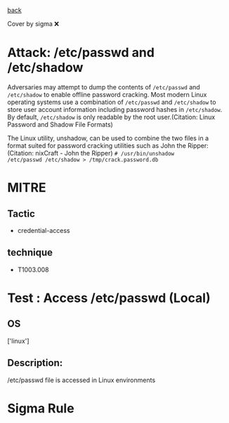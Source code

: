 [back](../index.md)

Cover by sigma :x: 

# Attack: /etc/passwd and /etc/shadow

 Adversaries may attempt to dump the contents of <code>/etc/passwd</code> and <code>/etc/shadow</code> to enable offline password cracking. Most modern Linux operating systems use a combination of <code>/etc/passwd</code> and <code>/etc/shadow</code> to store user account information including password hashes in <code>/etc/shadow</code>. By default, <code>/etc/shadow</code> is only readable by the root user.(Citation: Linux Password and Shadow File Formats)

The Linux utility, unshadow, can be used to combine the two files in a format suited for password cracking utilities such as John the Ripper:(Citation: nixCraft - John the Ripper) <code># /usr/bin/unshadow /etc/passwd /etc/shadow > /tmp/crack.password.db</code>


# MITRE
## Tactic
  - credential-access

## technique
  - T1003.008

# Test : Access /etc/passwd (Local)

## OS

 ['linux']

## Description:

 /etc/passwd file is accessed in Linux environments


# Sigma Rule
